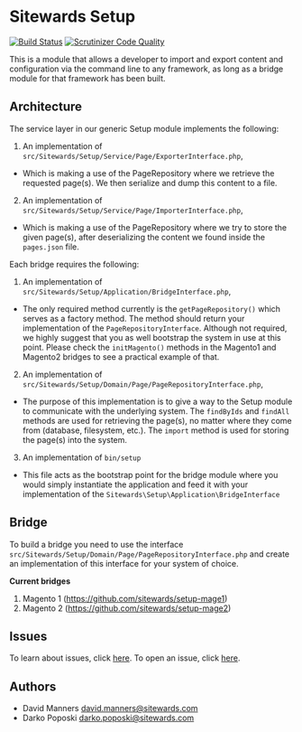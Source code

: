 # Sitewards Setup #

[![Build Status](https://travis-ci.org/sitewards/setup.svg?branch=master)](https://travis-ci.org/sitewards/setup)
[![Scrutinizer Code Quality](https://scrutinizer-ci.com/g/sitewards/setup/badges/quality-score.png?b=master)](https://scrutinizer-ci.com/g/sitewards/setup/?branch=master)

This is a module that allows a developer to import and export content and configuration via the command line to any framework, as long as a bridge module for that framework has been built.

## Architecture ##

The service layer in our generic Setup module implements the following:

1. An implementation of `src/Sitewards/Setup/Service/Page/ExporterInterface.php`,
 - Which is making a use of the PageRepository where we retrieve the requested page(s). We then serialize and dump this content to a file.
2. An implementation of `src/Sitewards/Setup/Service/Page/ImporterInterface.php`,
 - Which is making a use of the PageRepository where we try to store the given page(s), after deserializing the content we found inside the `pages.json` file.

Each bridge requires the following:

1. An implementation of `src/Sitewards/Setup/Application/BridgeInterface.php`,
 - The only required method currently is the `getPageRepository()` which serves as a factory method. The method should return your implementation of the `PageRepositoryInterface`. Although not required, we highly suggest that you as well bootstrap the system in use at this point. Please check the `initMagento()` methods in the Magento1 and Magento2 bridges to see a practical example of that.
2. An implementation of `src/Sitewards/Setup/Domain/Page/PageRepositoryInterface.php`,
 - The purpose of this implementation is to give a way to the Setup module to communicate with the underlying system. The `findByIds` and `findAll` methods are used for retrieving the page(s), no matter where they come from (database, filesystem, etc.). The `import` method is used for storing the page(s) into the system.
3. An implementation of `bin/setup`
 - This file acts as the bootstrap point for the bridge module where you would simply instantiate the application and feed it with your implementation of the `Sitewards\Setup\Application\BridgeInterface`

## Bridge ##

To build a bridge you need to use the interface `src/Sitewards/Setup/Domain/Page/PageRepositoryInterface.php` and create an implementation of this interface for your system of choice.

**Current bridges**

1. Magento 1 (https://github.com/sitewards/setup-mage1)
2. Magento 2 (https://github.com/sitewards/setup-mage2)

## Issues ##

To learn about issues, click [here](https://github.com/sitewards/setup/issues). To open an issue, click [here](https://github.com/sitewards/setup/issues/new).

## Authors ##

* David Manners <david.manners@sitewards.com>
* Darko Poposki <darko.poposki@sitewards.com>
